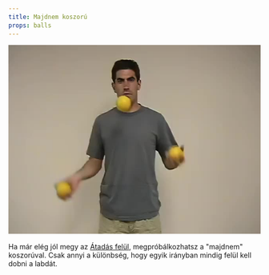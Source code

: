 ```yaml
---
title: Majdnem koszorú
props: balls
---
```


![Majdnem koszorú](site/videos/poster/halfshower.jpg)

Ha már elég jól megy az [Átadás felül](site/hu/atadas-felul/README.md), megpróbálkozhatsz a "majdnem" koszorúval.
Csak annyi a különbség, hogy egyik irányban mindig felül kell dobni a labdát.


